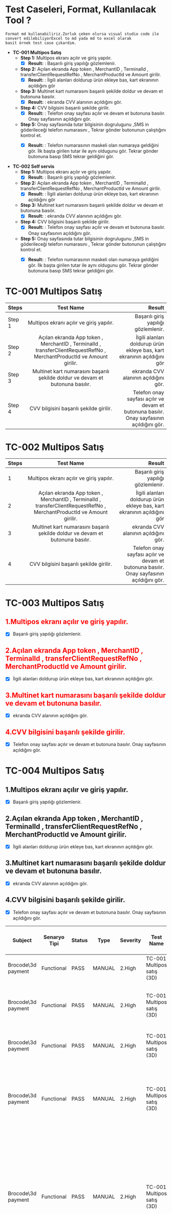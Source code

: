 # Test Caseleri, Format, Kullanılacak Tool ?
	
    Format md kullanabiliriz.Zorluk çeken olursa visual studio code ile convert edilebiliyorExcel to md yada md to excel olarak 
    basit örnek test case çıkardım.



- **TC-001 Multipos Satış**
   + **Step 1:** Multipos ekranı açılır ve giriş yapılır.
      - [x] **Result:** : Başarılı giriş yapılığı gözlemlenir.
   + **Step 2:** Açılan ekranda App token , MerchantID , TerminalId , transferClientRequestRefNo , MerchantProductId ve Amount girilir.
     - [X] **Result:** :  İlgili alanları doldurup ürün ekleye bas, kart ekranının açıldığını gör
   + **Step 3:** Multinet kart numarasını başarılı şekilde doldur ve devam et butonuna basılır.
     - [x] **Result:** :  ekranda CVV alanının açıldığını gör.
    + **Step 4:** CVV bilgisini başarılı şekilde girilir.
      - [x] **Result:** :  Telefon onay sayfası açılır ve devam et butonuna basılır. Onay sayfasının açıldığını gör.
    + **Step 5:** Onay sayfasında tutar bilgisinin dogrulugunu ,SMS in göderileceği telefon numarasını , Tekrar gönder butonunun çalıştığını kontrol et.
      - [x] **Result:** :  Telefon numarasının maskeli olan numaraya geldiğini gör.
İlk başta girilen tutar ile aynı oldugunu gör.
Tekrar gönder butonuna basıp SMS tekrar geldiğini gör.


- **TC-002 Self servis**
   + **Step 1:** Multipos ekranı açılır ve giriş yapılır.
      - [x] **Result:** : Başarılı giriş yapılığı gözlemlenir.
   + **Step 2:** Açılan ekranda App token , MerchantID , TerminalId , transferClientRequestRefNo , MerchantProductId ve Amount girilir.
     - [X] **Result:** :  İlgili alanları doldurup ürün ekleye bas, kart ekranının açıldığını gör
   + **Step 3:** Multinet kart numarasını başarılı şekilde doldur ve devam et butonuna basılır.
     - [x] **Result:** :  ekranda CVV alanının açıldığını gör.
    + **Step 4:** CVV bilgisini başarılı şekilde girilir.
      - [x] **Result:** :  Telefon onay sayfası açılır ve devam et butonuna basılır. Onay sayfasının açıldığını gör.
    + **Step 5:** Onay sayfasında tutar bilgisinin dogrulugunu ,SMS in göderileceği telefon numarasını , Tekrar gönder butonunun çalıştığını kontrol et.
      - [x] **Result:** :  Telefon numarasının maskeli olan numaraya geldiğini gör.
İlk başta girilen tutar ile aynı oldugunu gör.
Tekrar gönder butonuna basıp SMS tekrar geldiğini gör.



**TC-001 Multipos Satış**
=======
| Steps   |      Test Name      |  Result |
|---------|:-------------:|------:|
| Step 1 |  Multipos ekranı açılır ve giriş yapılır. | Başarılı giriş yapılığı gözlemlenir.|
| Step 2 |    Açılan ekranda App token , MerchantID , TerminalId , transferClientRequestRefNo , MerchantProductId ve Amount girilir.   |   İlgili alanları doldurup ürün ekleye bas, kart ekranının açıldığını gör |
| Step 3 | Multinet kart numarasını başarılı şekilde doldur ve devam et butonuna basılır. |    ekranda CVV alanının açıldığını gör. |
| Step 4 | CVV bilgisini başarılı şekilde girilir. |    Telefon onay sayfası açılır ve devam et butonuna basılır. Onay sayfasının açıldığını gör. |
**TC-002 Multipos Satış**
 =======
| Steps   |      Test Name      |  Result |
|---------|:-------------:|------:|
|  1 |  Multipos ekranı açılır ve giriş yapılır. | Başarılı giriş yapılığı gözlemlenir.|
|  2 |    Açılan ekranda App token , MerchantID , TerminalId , transferClientRequestRefNo , MerchantProductId ve Amount girilir.   |   İlgili alanları doldurup ürün ekleye bas, kart ekranının açıldığını gör |
|  3 | Multinet kart numarasını başarılı şekilde doldur ve devam et butonuna basılır. |    ekranda CVV alanının açıldığını gör. |
|  4 | CVV bilgisini başarılı şekilde girilir. |    Telefon onay sayfası açılır ve devam et butonuna basılır. Onay sayfasının açıldığını gör. |



**TC-003 Multipos Satış**
 =======
 <font color='red'>1.Multipos ekranı açılır ve giriş yapılır.</font>
  ------
 * [x] Başarılı giriş yapılığı gözlemlenir.

<font color='red'>2.Açılan ekranda App token , MerchantID , TerminalId , transferClientRequestRefNo , MerchantProductId ve Amount girilir.</font>
 ------
  * [x] İlgili alanları doldurup ürün ekleye bas, kart ekranının açıldığını gör.


<font color='red'>3.Multinet kart numarasını başarılı şekilde doldur ve devam et butonuna basılır.</font>
------
  * [x] ekranda CVV alanının açıldığını gör.


<font color='red'>4.CVV bilgisini başarılı şekilde girilir.</font>
---------------
- [x] Telefon onay sayfası açılır ve devam et butonuna basılır. Onay sayfasının açıldığını gör.


**TC-004 Multipos Satış**
 =======
 1.Multipos ekranı açılır ve giriş yapılır.
 ------
 * [x] Başarılı giriş yapılığı gözlemlenir.

2.Açılan ekranda App token , MerchantID , TerminalId , transferClientRequestRefNo , MerchantProductId ve Amount girilir.
 ------
  * [x] İlgili alanları doldurup ürün ekleye bas, kart ekranının açıldığını gör.

3.Multinet kart numarasını başarılı şekilde doldur ve devam et butonuna basılır.
------
  * [x] ekranda CVV alanının açıldığını gör.

4.CVV bilgisini başarılı şekilde girilir.	
---------------
- [x] Telefon onay sayfası açılır ve devam et butonuna basılır. Onay sayfasının açıldığını gör.

| Subject            | Senaryo Tipi | Status | Type   | Severity | Test Name                  | Description                | Step Name (Design Steps) | Description (Design Steps)                                                                                                             | Expected (Design Steps)                                                                                                                                                |
| ------------------ | ------------ | ------ | ------ | -------- | -------------------------- | -------------------------- | ------------------------ | -------------------------------------------------------------------------------------------------------------------------------------- | ---------------------------------------------------------------------------------------------------------------------------------------------------------------------- |
| Brocode\3d payment | Functional   | PASS   | MANUAL | 2.High   | TC-001 Multipos satış (3D) | TC-001 Multipos satış (3D) | Step 1                   | Multipos ekranı açılır ve giriş yapılır.                                                                                               | başarılı giriş yapıldığını gör.                                                                                                                                        |
| Brocode\3d payment | Functional   | PASS   | MANUAL | 2.High   | TC-001 Multipos satış (3D) | TC-001 Multipos satış (3D) | Step 2                   | Açılan ekranda App token , MerchantID , TerminalId , transferClientRequestRefNo , MerchantProductId ve Amount girilir.                 | İlgili alanları doldurup ürün ekleye bas, kart ekranının açıldığını gör                                                                                                |
| Brocode\3d payment | Functional   | PASS   | MANUAL | 2.High   | TC-001 Multipos satış (3D) | TC-001 Multipos satış (3D) | Step 3                   | multinet kart numarasını başarılı şekilde doldur ve devam et butonuna basılır.                                                         | ekranda CVV alanının açıldığını gör                                                                                                                                    |
| Brocode\3d payment | Functional   | PASS   | MANUAL | 2.High   | TC-001 Multipos satış (3D) | TC-001 Multipos satış (3D) | Step 4                   | CVV bilgisini başarılı şekilde girilir.                                                                                                | Telefon onay sayfası açılır ve devam et butonuna basılır. Onay sayfasının açıldığını gör.                                                                              |
| Brocode\3d payment | Functional   | PASS   | MANUAL | 2.High   | TC-001 Multipos satış (3D) | TC-001 Multipos satış (3D) | Step 5                   | Onay sayfasında tutar bilgisinin dogrulugunu ,SMS in göderileceği telefon numarasını , Tekrar gönder butonunun çalıştığını kontrol et. | Telefon numarasının maskeli olan numaraya geldiğini gör.<br/>İlk başta girilen tutar ile aynı oldugunu gör.<br/>Tekrar gönder butonuna basıp SMS tekrar geldiğini gör. |



    
		

 HP ALM, MarkDown+Git incelenecek.

 # HP ALM
 Cons:
 - Test case yazmayı
 - Case backlog oluşturmayı
 - Case durumu
 - Detaylı raporu oluşmayı sağlıyor.
 - Excel'e case yazılıp bulk import edilebiliyor.

 - Klasör yapısı.
 
  ![alt text][logo]

[logo]: https://lh3.googleusercontent.com/pTPUF8w1cy8B6-lYR82XAOPVlpR6E_BJHP4w2okdXroQfrKXiVVDAXWPnPv7dPN9qrakZKyxl71ukH2DutSkqUXFyETB_U9W_eKrYhcZndD0DzdbzR9rP7u-k8JLa3Ck_clJPdY7W8WL7VkfB_Efp_O8VjiDFOQ6Kxx6vwkkW5vsddlf-ZhkmSfCzJ02OGmj48YIqAOlZdqshLGsrS-fcswN8Cvway9tUtdoUdU2Q2B0cPR_JWvom5oG9wmbuCPmEru6SnbfrQUCFunrUAV4fG6RVGfL0J_mGDXMYBJm8xHuTn_ixsRLxOsmy6x0Tufo91MF2wI7miyQcAzF6KqRa08Oo5FUdo10Wc3jICE_6vMKZSwfsqMKvjbZxfBC0MTYUicx_m8dgDh8pC4mNvGTEKVtI-CZPNfH06J6G5FZrcNYCxeiX0KUacbu20uNhgtJ5OfnhRvuUJOzLnrlrvWKy0UQnFJRojrb1_iuCFvAcMdcvarpXHFV5YMCnkGidIFtGYO0qU-I86WfOMXf7Ua4HsMrv0iggROvlLUKU59Bz1Np3QVqUxgL6jskG0WI6nbSUF-dQJmosWznaMGgES-71MJbtChVBFidCuZ7SxzYu77F0e_sHI_G1U2BYtISsz6sn_M4I6AgBcZPO6xGIP1HeYOP1A8P4qmy2KRESBhJ3iiy8zrJ5ePr8fvgJYvs=w296-h511-no "Logo Title Text 2"


Pros:
- ücretli.
- MD yapısını desteklemiyor. Düz text yazılıyor.




Bug takibi için tool araştırması yapılacak. 
Web için teams Q-Com chat kısmında Samet örnek paylaştı.
 # Test & Feedback

- ilk olarak Azure bağlantısı kurulur ve play tusuna basılır.
  
![alt text](https://lh3.googleusercontent.com/xgdYr88pOhj5igeMAipdKCUb63DVag4vCfgs9j8t3TBWgRhqbb20nLpduPACwhQCxlf3veUosetyo_wM_wl71HEK-eRU8HLzo_6aw8JpLeNfRhr3jP9AoS0ZJNBnEVxM5a7S5cUsOaU-4uQatpNqGEh4UX25nrgnnC4_oRIIy_oHZXLBZHn1sUowc8xh-r5v6nsBJ2m8hrGAnTkY-X8xWgkGOlVrX2v_AKyuLkIO6ThaKHIFINN7VoBZuKzscG5qabP6X0QAf-jPw8q1nOov3Eg53bBKPk1xnxidJQHdMvJcPZpwC6JmwS1Uc3XR_enmwr1A9Wm-bCtgHpoNtq8PpW4vQ4NsuZ0kmXpJ957eA0QF5-Q2yu8-qymYWONtTGWTjj2xgAo7_ehk4JR5rif-B4jqbkgFAnI19o2NVqHqclWxJgtJC7IbpCUowkJ-as3qC9ZNS5h0IXQXVRTgsZv2HOd8YqzKQFOnlZ2fVpPg1SH2Rmc0DWc-J0NASrxWeuJ3aRXLFUepibt7h75O7THEG7K6GAfDlIXTgJf0zyOot0wx6ZKD-y-MyA-gXBoqFLaZMgAnO46mcwRNtmCOFRO_Nn0FlMNL_aXe0TDJil8zerGn-4PDLJ5IaqzKRtuqknE1lxeKTuIhiwjNPs3siUfGPBzLUEI7W_HS4QKKnKudOVQsGRb29cKrX2zA215E=w1557-h893-no "Kullanım 1")

- daha sonra defect olarak belirlenen alan için ekran görüntüsü alınır (sağdan ikinci icon). 5inci icon ile create menusu açılır, burdan create bug seçilir ve save denir.
  
![alt text](https://lh3.googleusercontent.com/ZgnPmMFdMIwPGzOxyek5IKwSnqMvV6GvrCYvpNCGqUWphGtztvfQhbsby4yPzwDV4JGHFkrJbhse-9C7OnC5owi3takF9i3zwxVW-3_sD4OlPVLPLdJY8HnJdWppAr_lcFfWFEvy-2GjEp7EZAfVeW_SgPID-G4t1XV2OqeRnjQxkoArrP1K8SwY6Aooqgw5gPFV-29XRDnmvNfplInKkFS4zTDfAe59VeGbojGkywBpoXjuX7-08_aM6b17XtaRiH2SRge6LeVJh77pKFemCoIcn_46LyIXtKlrZGy0m7pvReOZaZHxI8057OTZyIo9Ho8K-KcDuqnM55UA8UG5whKPsEadb1IUNQuZ8jQD9U08zSEkvZ6pfpf7M8h964X2anhUoMNxg0cfN647cReZPm3rwsSjyg8yxiDTtesHQZOVETWEsJWxpNcf4dOPE-OBur22SluYF2eHQNi1Of-LFUdDa33HXTeeIclcHv7JR8X0Mslow-QuXmijUu82m6TpX5ajYUC3qKXpu63-uYPHsONwSSNQCT9v3xfn4YVXeH0IeBPSKdrUCm9kBSa61dNALaoWp_Gi3E5nqO4zdGYgMk5GQIydlKIPJvWbdd_xpzmZW3SgYbZ18AIgmfMVDgPn8MiGqo5Q_yS9MMmA5-wYVZtKf-fJNJpZiLDatf6BRd82zo3cVutBAWL7k4Mz=w458-h216-no "Kullanım 2")


-  Azure'deki board'a defect'in oluştuğu görülür.
  
![alt text](https://lh3.googleusercontent.com/XVfbifp9FGm4c3nGEtgNa-OVYUD0IIbpOd1z8BjjjxVrPW28PRJ1J44n1eDNTnUyU2-wfX652u-XHmcNKysoJNvgvf34cqcdqvqfbnHReTeRcJE5It6Q89CVgBahCjog-7dEzV8ZZB1y9Ga8vS4KPOfnPcAEZ2yvWOaEv3Gmb7CVooxDCZ3ssRHmEKUxdjWd3TJRYYKrGEJqprTuDCEqFc688oopgIIxcx6a0ptJD-GBXoQS-GhhGr1q1a2BLK2Q3C8JxbwGV676JBYC9NhDC4U8R9bgOVcLsuORqvb0mt34AkTGv4hPqsUFS3950BWN40FC3zKtUSW2J5TuCbIjZlx-L9WzjysjHt_Jqwm6SMoW4YL7EIISZhi_1TWNnzFWlY72T48BytILAHgmQ7X9jUH7Ygv_9sSsUzAFsxg70nau1Nx1wYU4f0oXC7zRMD7QBho79cjcglY-Y56A0ppQcp556qyD2-VeugDh-uCggN4eSbyuAH86Ip0c6Qs2QQsuW9B7ByOvKvjyLcqwouswoQgeQIjblA6Fv-L82VDErmSoX0dAxdJyX_ohcDh5Tx9RGYCmTH9AFdfAGwuKQENx74HSpDijmuDVPP7weKtp_waPTuRd09Kd3UNShsmJTH8gCcwThEc_mX6OPqMfNNgEa3QAfC5SreXdv0tDg5n7EaI3bwQ-834QyuhpAamQ=w1910-h832-no "iş listesine düşmesi")


![alt text](https://lh3.googleusercontent.com/gmxgscjdDQtiuMU7PzVffnjhFI9asOygDUvbV5Ai_ii4ftva5U3lmvuele2wBgifCuEiJI86R5613_selEn_Y2CTHdd_hqVNaSdrJbmuZderFbt16UOTn7owFAXOi9NYQJA2vQmhu8Wn4yfqbHShsK_4WUYQetkCLg5gIL7Ns2_1DoPlddKnp9-ZTJoqxMHyEREUfGWHSoEE28ay6_GT2jUxzipmYIHa9A0V2NzyK0fSMHej0B6Zn9XsyojB41RREh63bIhh5DAvh7OD9cEqg6VhdNG6ceSJDEeOXYqCoY_ZGVnZjoNp0UelvH2XMgnGKU3XP0HNsVH-edefoblkrzOF6AJWtqrX3c1bYXPoVClDlgcDoUHQe1LIjXNz-YjAkVSnHKfsl-oAThNWxa-b0ves6ni7-AqUVsJRjt87ZOIEmPuqtupsSCF9iRa-y_OiO6NWjMkcKWUGZMX7fAJ0MvM_IwEXRFuIyAZeDjk5LbLMJ4lmm17H19bPsDpp3ynJqEe0q4CU8rxd77p5G50HUt1fgAmOBTwIuboPrBcw9Tgxm_X3OFYjeIdULJZdIqnhVaab8gUXmuZOJiRwaQNKRif0w55Yg-Pe3bijPArFrvW1gwb9rxWufVBEWlpXJjDw8ZLcEoyOtwXTT0vzY4klFjSaQdEL4nANTAmnJlkvKhkHLisDeLLmBCts0U49=w1910-h893-no "Board görüntüsü")

- Açılan defectin bilgileri ile birlikte backlogda tutulur.
    - üstlenilenbilir ve koşulabilir durumda olur.

![alt text](https://lh3.googleusercontent.com/yKyupUrKJsYciuy0BqLdwvEljnREA0JU7z8Xm9bDRinrEYtGbeLBtxvvxXBhqKfJQJTzhfYvNNe-iB8jZYJYsj1b2X3ZD2eA9bJsyRG6ux85G775M-r0v-d5IKGwTVYaUF7m_vnuvPCV3pb45_HbOk80fH9yx11mpoMGD0YPgXKJXoykocz0Ed7bzkIIMIWhDfvgj-hUb0JLLEozgiCG7rsIS2IsuPPWAidDl7A_dsUDPXPdSrRxgYNIDUi-z3cM1YsuIZYXpm-lYE2_p9KyZnXjHXCj5j6Sg9wEzl3f2gongaWrKkC1BXHOCdIaYpg5qn3HEMEyr5iOgBF_sgDfMrkKCrvJjmkwDe09eu9xdewhu56SC39VT5A7ABbVbG6vfxNdn2SdZz_Ks4BY2eGiNbbeoUUppOi6z4PV3PHy4_2U5j16i_92hKIBsgeTsegiCEFv144aU8YF0YaOH9_5-uTboOzniwR7ZldncLyJAV-EtQdVgAd5hv7tXbqD_T6uCOXAdDj-mQh-EP1GuR-xU0807COn9NnTSp-Dsx46JLl7rXAsiJ1XS9iT3c--XaNDd4XhtTX0k_raBPeWpoSov7C7vhWCtBVUEKk1pEt64F6jXoprWA6CHrUiMxHyirCfcM4eoKGB1D_FjS8SChB326nT_fD7yBjm4Ge7HEbVxrYny8F7EmYZcaWaSeCI=w1910-h893-no "Defect içi")
	

 

  # Otomasyon
  - **Appium:** Mobile native, hybrid ve web uygulamalar için open source test otomasyon framework
    - Hybrid ve native mobil uygulamaların test otomasyonu için kullanılabilecek açık-kaynak kodlu test otomasyon aracıdır.
    - Ios, Android için yazılmış uygulamaların geliştirme aşamasında ve sonrasında test yapılması imkanı verir.
    - Otomatize edilecek native uygulamaların, otomasyon için özel bir recompile ya da SDK gerektirmeyecek şekilde otomatize edilebilmesi amacıyla kurgulanmıştır.
    - Kod ve mobil cihaz arasında çalışan bir proxy gibi hareket etmektedir.
    - Manuel yapılmak istenen testi Appium’un desteklediği herhangi bir programlama dili ile yazarak, testi otomatikleştirerek her seferinde istenilen her platformda çalıştırma imkanı sunulmasıdır.
    - Apache Cordova ücretsiz ve açık kaynak kodludur.
    - Apache Cordova HTML, CSS ve JS ile mobil kod geliştirme platformudur.
    - Apache Cordova geliştirilen kodu birden fazla platformda sorunsuz çalıştırmaktadır
  - **Selenium:** Web  uygulama test otomasyonu için open source test framework
    - Selenium framework’ü responsive web design/stand alone web siteleri için iyi bir tercihtir.
    - Selenium web driver tüm browserlarda test caselerin C#, Java, Python, Ruby, .Net, Perl, PHP gibi bir çok programlama dilleri ile çalıştırılmasını destekler.
    - Selenium web driver bütün işletim sistemlerinde kullanılabilir.
    - Selenium web driver kullanıldığında web sayfasının hangi teknoloji ile yazılmış olduğunun bir önemi bulunmamaktadır. 
    - Selenium web driver sayesinde orta seviye bir kod bilgisi ile test otomasyonu yapılabilir.
   - **MonkeyTalk:** iOS ve Android uygulamalar üzerinde çalışabilen open source test framework
   - **Espresso & XCTestUI :** Android Studio’da Google’ın open source test framework, XCode IDE’de Apple'ın open source test otomasyon frameworküdür.
     - Espresso ve XCTestUI tasarım ve hedef kullanıcılar için oldukça benzer araçlardır. 
     - Espresso, android için XCTestUI ise iOS için kullanılan mobil test otomasyon aracıdır.
     - Her iki araçta tamamen Android Studio/Xcode gibi IDE’ler içinde geliştirilen ve test recorder içeren oldukça kolay geliştirme tekniği sunar.
     - Son OS özellikleri her zaman destekleyen Google ve Apple tabanlı araçlardır.
     - Bu araçlar unit test türlerini ve fonksiyonel UI testleri destekler.
- **Katalon:** Katalon Studio ile API Testi, Web Testi, Mobil Testleri otomatik halde gerçekleştirebilirsiniz.  
  - Java tabanlıdır ve Selenium altyapısını kullanır. Eclipse Ide’sinin birçok özelliğini içinde barındırır. Yazılımı eksiksiz bir paket ve framework ile geldiği için indirip kurulum yaptıktan sonra farklı eklentiler yüklemeye gerek yoktur.
  - Entegrasyon : Jenkins, Bamboo, Docker ,Git
  - Record ve manuel test özelliği vardır.
  - Kod bilgisine gerek duymadan kullanılabilir.

----------------------
